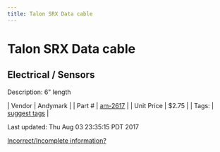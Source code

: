 ```yaml
---
title: Talon SRX Data cable
---
```


# Talon SRX Data cable
## Electrical / Sensors
Description: 	6" length 

| Vendor | Andymark | 
| Part # | [am-2617](http://www.andymark.com/product-p/am-2617.htm) | 
| Unit Price | $2.75 | 
| Tags: | [suggest tags](https://docs.google.com/forms/d/e/1FAIpQLSeWyY8v3RgOty-MyWmh9U0iivNYN_molChYyS-0U-o-kOAv_g/viewform) | 

Last updated: Thu Aug 03 23:35:15 PDT 2017

 [Incorrect/Incomplete information?](https://docs.google.com/forms/d/e/1FAIpQLSeWyY8v3RgOty-MyWmh9U0iivNYN_molChYyS-0U-o-kOAv_g/viewform)